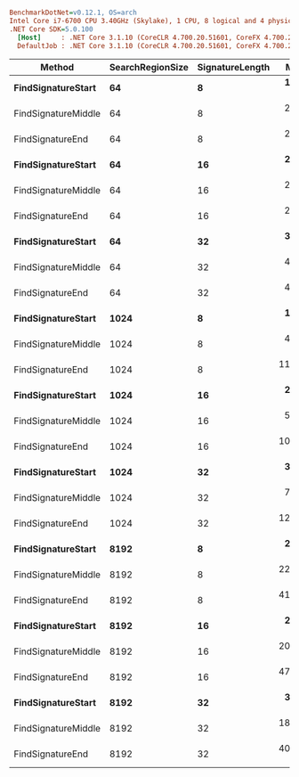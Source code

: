 ``` ini

BenchmarkDotNet=v0.12.1, OS=arch 
Intel Core i7-6700 CPU 3.40GHz (Skylake), 1 CPU, 8 logical and 4 physical cores
.NET Core SDK=5.0.100
  [Host]     : .NET Core 3.1.10 (CoreCLR 4.700.20.51601, CoreFX 4.700.20.51901), X64 RyuJIT
  DefaultJob : .NET Core 3.1.10 (CoreCLR 4.700.20.51601, CoreFX 4.700.20.51901), X64 RyuJIT


```
|              Method | SearchRegionSize | SignatureLength |      Mean |    Error |   StdDev |
|-------------------- |----------------- |---------------- |----------:|---------:|---------:|
|  **FindSignatureStart** |               **64** |               **8** |  **19.22 ns** | **0.002 ns** | **0.002 ns** |
| FindSignatureMiddle |               64 |               8 |  21.62 ns | 0.005 ns | 0.004 ns |
|    FindSignatureEnd |               64 |               8 |  22.17 ns | 0.002 ns | 0.002 ns |
|  **FindSignatureStart** |               **64** |              **16** |  **25.82 ns** | **0.010 ns** | **0.009 ns** |
| FindSignatureMiddle |               64 |              16 |  28.23 ns | 0.002 ns | 0.002 ns |
|    FindSignatureEnd |               64 |              16 |  28.79 ns | 0.016 ns | 0.015 ns |
|  **FindSignatureStart** |               **64** |              **32** |  **39.05 ns** | **0.002 ns** | **0.001 ns** |
| FindSignatureMiddle |               64 |              32 |  41.45 ns | 0.021 ns | 0.017 ns |
|    FindSignatureEnd |               64 |              32 |  41.98 ns | 0.005 ns | 0.004 ns |
|  **FindSignatureStart** |             **1024** |               **8** |  **19.23 ns** | **0.004 ns** | **0.004 ns** |
| FindSignatureMiddle |             1024 |               8 |  49.90 ns | 0.020 ns | 0.017 ns |
|    FindSignatureEnd |             1024 |               8 | 113.91 ns | 0.062 ns | 0.055 ns |
|  **FindSignatureStart** |             **1024** |              **16** |  **25.82 ns** | **0.006 ns** | **0.005 ns** |
| FindSignatureMiddle |             1024 |              16 |  53.72 ns | 0.011 ns | 0.010 ns |
|    FindSignatureEnd |             1024 |              16 | 106.02 ns | 0.008 ns | 0.007 ns |
|  **FindSignatureStart** |             **1024** |              **32** |  **39.07 ns** | **0.018 ns** | **0.016 ns** |
| FindSignatureMiddle |             1024 |              32 |  79.76 ns | 0.029 ns | 0.027 ns |
|    FindSignatureEnd |             1024 |              32 | 123.41 ns | 0.034 ns | 0.030 ns |
|  **FindSignatureStart** |             **8192** |               **8** |  **27.43 ns** | **0.003 ns** | **0.002 ns** |
| FindSignatureMiddle |             8192 |               8 | 229.62 ns | 0.221 ns | 0.207 ns |
|    FindSignatureEnd |             8192 |               8 | 418.15 ns | 0.166 ns | 0.147 ns |
|  **FindSignatureStart** |             **8192** |              **16** |  **26.37 ns** | **0.006 ns** | **0.006 ns** |
| FindSignatureMiddle |             8192 |              16 | 200.05 ns | 0.054 ns | 0.048 ns |
|    FindSignatureEnd |             8192 |              16 | 474.02 ns | 0.214 ns | 0.200 ns |
|  **FindSignatureStart** |             **8192** |              **32** |  **39.61 ns** | **0.012 ns** | **0.011 ns** |
| FindSignatureMiddle |             8192 |              32 | 187.64 ns | 0.250 ns | 0.234 ns |
|    FindSignatureEnd |             8192 |              32 | 400.52 ns | 0.407 ns | 0.380 ns |

